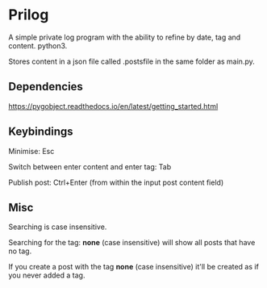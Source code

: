# Prilog
A simple private log program with the ability to refine by date, tag and content. python3.

Stores content in a json file called .postsfile in the same folder as main.py.

## Dependencies

https://pygobject.readthedocs.io/en/latest/getting_started.html

## Keybindings
Minimise: Esc

Switch between enter content and enter tag: Tab

Publish post: Ctrl+Enter (from within the input post content field)

## Misc
Searching is case insensitive.

Searching for the tag: **none** (case insensitive) will show all posts that have no tag.

If you create a post with the tag **none** (case insensitive) it'll be created as if you never added a tag.
